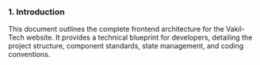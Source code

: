### **1. Introduction**

This document outlines the complete frontend architecture for the Vakil-Tech website. It provides a technical blueprint for developers, detailing the project structure, component standards, state management, and coding conventions.

